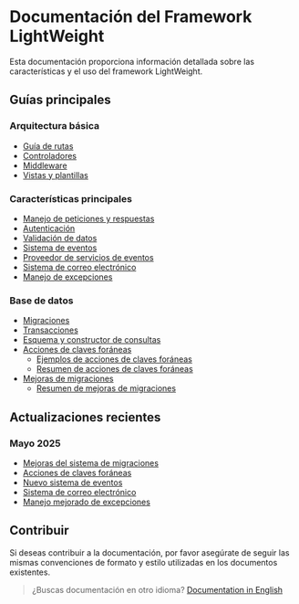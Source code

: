 # Documentación del Framework LightWeight

Esta documentación proporciona información detallada sobre las características y el uso del framework LightWeight.

## Guías principales

### Arquitectura básica
- [Guía de rutas](routing-guide.md)
- [Controladores](controllers-guide.md)
- [Middleware](middleware-guide.md)
- [Vistas y plantillas](views-templating.md)

### Características principales
- [Manejo de peticiones y respuestas](request-response-handling.md)
- [Autenticación](authentication-guide.md)
- [Validación de datos](validation-guide.md)
- [Sistema de eventos](events-guide.md)
- [Proveedor de servicios de eventos](event-service-provider.md)
- [Sistema de correo electrónico](mail-system.md)
- [Manejo de excepciones](exception-handling.md)

### Base de datos
- [Migraciones](create-migration-guide.md)
- [Transacciones](database-transactions.md)
- [Esquema y constructor de consultas](migrations-schema-builder.md)
- [Acciones de claves foráneas](foreign-key-actions.md)
  - [Ejemplos de acciones de claves foráneas](foreign-key-actions-examples.md)
  - [Resumen de acciones de claves foráneas](foreign-key-actions-summary.md)
- [Mejoras de migraciones](migration-enhancement-documentation.md)
  - [Resumen de mejoras de migraciones](migration-enhancement-summary.md)

## Actualizaciones recientes

### Mayo 2025
- [Mejoras del sistema de migraciones](migration-enhancement-documentation.md)
- [Acciones de claves foráneas](foreign-key-actions.md)
- [Nuevo sistema de eventos](events-guide.md)
- [Sistema de correo electrónico](mail-system.md)
- [Manejo mejorado de excepciones](exception-handling.md)

## Contribuir

Si deseas contribuir a la documentación, por favor asegúrate de seguir las mismas convenciones de formato y estilo utilizadas en los documentos existentes.

> ¿Buscas documentación en otro idioma? [Documentation in English](/docs/en/index.md)
